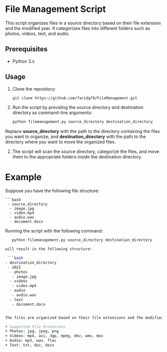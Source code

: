 # File Management Script

This script organizes files in a source directory based on their file extension and the modified year. It categorizes files into different folders such as photos, videos, text, and audio.

## Prerequisites

- Python 3.x

## Usage

1. Clone the repository:

   ```bash
   git clone https://github.com/faridg79/FileManagement.git

1. Run the script by providing the source directory and destination directory as command-line arguments:
   ```bash
   python filemanagement.py source_directory destination_directory
   
Replace **source_directory** with the path to the directory containing the files you want to organize, and **destination_directory** with the path to the directory where you want to move the organized files.

2. The script will scan the source directory, categorize the files, and move them to the appropriate folders inside the destination directory.

# Example
Suppose you have the following file structure:

    ```bash
     - source_directory
      - image.jpg
      - video.mp4
      - audio.wav
      - document.docx

Running the script with the following command:

   ```bash
      python filemanagement.py source_directory destination_directory

will result in the following structure:

    ```bash
   - destination_directory
    - 2022
     - photos
      - image.jpg
     - videos
      - video.mp4
     - audio
      - audio.wav
     - text
      - document.docx


The files are organized based on their file extensions and the modified year.

# Supported File Extensions
+ Photos: jpg, jpeg, png
+ Videos: mp4, avi, 3gp, mpeg, mkv, wmv, mov
+ Audio: mp3, wav, flac
+ Text: txt, doc, docx


